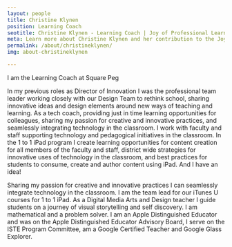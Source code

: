 ```yaml
---
layout: people
title: Christine Klynen
position: Learning Coach
seotitle: Christine Klynen - Learning Coach | Joy of Professional Learning
meta: Learn more about Christine Klynen and her contribution to the Joy of Professional Learning
permalink: /about/christineklynen/
img: about-christineklynen

---
```


I am the Learning Coach at Square Peg

In my previous roles as Director of Innovation I was the professional team leader working closely with our Design Team to rethink school, sharing innovative ideas and design elements around new ways of teaching and learning. As a tech coach, providing just in time learning opportunities for colleagues, sharing my passion for creative and innovative practices, and seamlessly integrating technology in the classroom. I work with faculty and staff supporting technology and pedagogical initiatives in the classroom. In the 1 to 1 iPad program I create learning opportunities for content creation for all members of the faculty and staff, district wide strategies for innovative uses of technology in the classroom, and best practices for students to consume, create and author content using iPad. And I have an idea!

Sharing my passion for creative and innovative practices I can seamlessly integrate technology in the classroom. I am the team lead for our iTunes U courses for 1 to 1 iPad. As a Digital Media Arts and Design teacher I guide students on a journey of visual storytelling and self discovery. I am mathematical and a problem solver. I am an Apple Distinguished Educator and was on the Apple Distinguished Educator Advisory Board, I serve on the ISTE Program Committee, am a Google Certified Teacher and Google Glass Explorer.

